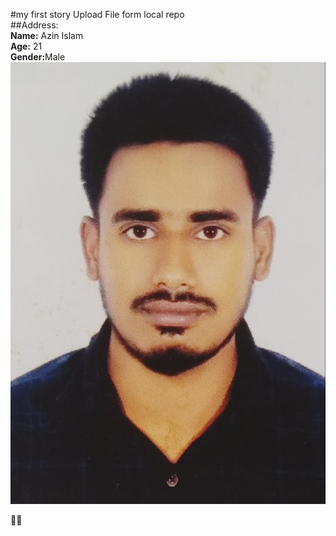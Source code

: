#my first story Upload File  form local repo  
##Address:  
<b> Name:</b> Azin Islam<br/>
<b> Age:</b> 21<br/>
<b> Gender:</b>Male  
<img src="/image/azim.jpg" alt="photos"/>  

🧑‍🎓
